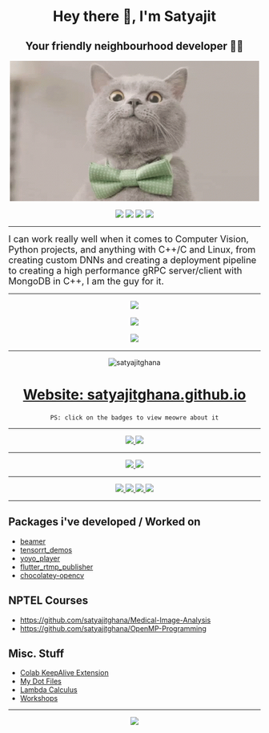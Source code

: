 <div align="center">
    <h1>Hey there 👋, I'm Satyajit</h1>
    <h2>Your friendly neighbourhood developer 👨‍💻 </h2>
</div>

<p align="center">
    <img src="https://github.com/satyajitghana/satyajitghana/raw/master/cat.gif" />
</p>

<p align="center">
    <img src="https://forthebadge.com/images/badges/contains-cat-gifs.svg">
    <img src="https://forthebadge.com/images/badges/thats-how-they-get-you.svg">
    <img src="https://forthebadge.com/images/badges/powered-by-oxygen.svg">
    <img src="https://forthebadge.com/images/badges/kinda-sfw.svg">
</p>

---

<font size="+1.5">
I can work really well when it comes to Computer Vision, Python projects, and anything with C++/C and Linux, from creating custom DNNs and creating a deployment pipeline to creating a high performance gRPC server/client with MongoDB in C++, I am the guy for it.
</font>

---

<p align="center">
    <img src="https://github-readme-stats.vercel.app/api?username=satyajitghana&show_icons=true&title_color=83a598&icon_color=fb4934&text_color=9f9f9f&bg_color=3c383c">
</p>

<p align="center">
    <img src="https://github-readme-streak-stats.herokuapp.com/?user=satyajitghana&theme=nord">
</p>

<p align="center">
    <img src="https://github-profile-trophy.vercel.app/?username=ryo-ma&theme=nord">
</p>

---

<p align="center">
    <img src="https://komarev.com/ghpvc/?username=satyajitghana" alt="satyajitghana" />
</p>

<h1 align="center">
    <a href="https://satyajitghana.github.io/" target="_blank" rel="noopener noreferrer">
    Website: satyajitghana.github.io
    </a>
</h1>

<p align="center">
    <code>PS: click on the badges to view meowre about it</code>
</p>

---

<!-- Resume and University Work -->

<p align="center">
    <a href="https://github.com/satyajitghana/resume">
        <img src="https://img.shields.io/static/v1?logo=Adobe%20Illustrator&logoColor=violet&logoWidth=20&label=Resume&labelColor=1d2021&message=Satyajit%20Ghana&color=FC427B&style=for-the-badge">
    </a>
    <a href="https://github.com/satyajitghana/satyajitghana/blob/master/university-work.md">
        <img src="https://img.shields.io/static/v1?logo=Microsoft%20OneNote&logoColor=violet&logoWidth=20&label=University%20Work&labelColor=1d2021&message=RUAS&color=FFC312&style=for-the-badge">
    </a>

</p>

---

<!-- Core Skills Section -->

<p align="center">
    <a href="https://github.com/satyajitghana/satyajitghana/blob/master/cv_deeplearning.md">
        <img src="https://img.shields.io/static/v1?logo=PyTorch&logoColor=violet&logoWidth=20&label=Core&labelColor=1d2021&message=Computer%20Vision-Deep%20Learning&color=1289A7&style=for-the-badge">
    </a>
    <a href="https://github.com/satyajitghana/satyajitghana/blob/master/competitive_programming.md">
        <img src="https://img.shields.io/static/v1?logo=CodeChef&logoColor=violet&logoWidth=20&label=Core&labelColor=1d2021&message=Competitive%20Programming&color=05c46b&style=for-the-badge">
    </a>
</p>

---

<!-- Languages Section -->

<p align="center">
    <a href="https://github.com/satyajitghana/satyajitghana/blob/master/c-cpp.md">
        <img src="https://img.shields.io/static/v1?logo=C%2B%2B&logoColor=violet&logoWidth=20&label=Language&labelColor=1d2021&message=C%20C%2B%2B&color=006266&style=for-the-badge">
    </a>
    <a href="https://github.com/satyajitghana/satyajitghana/blob/master/python.md">
        <img src="https://img.shields.io/static/v1?logo=Python&logoColor=violet&logoWidth=20&label=Language&labelColor=1d2021&message=Python&color=5f27cd&style=for-the-badge">
    </a>
    <a href="https://github.com/satyajitghana/satyajitghana/blob/master/javascript.md">
        <img src="https://img.shields.io/static/v1?logo=JavaScript&logoColor=violet&logoWidth=20&label=Language&labelColor=1d2021&message=JavaScript&color=b33939&style=for-the-badge">
    </a>
    <a href="https://github.com/satyajitghana/satyajitghana/blob/master/haskell.md">
        <img src="https://img.shields.io/static/v1?logo=Haskell&logoColor=violet&logoWidth=20&label=Language&labelColor=1d2021&message=Haskell&color=EAB543&style=for-the-badge">
    </a>
</p>

---

## Packages i've developed / Worked on

- [beamer](https://github.com/satyajitghana/beamer)
- [tensorrt_demos](https://github.com/satyajitghana/tensorrt_demos)
- [yoyo_player](https://github.com/satyajitghana/yoyo-player)
- [flutter_rtmp_publisher](https://github.com/satyajitghana/flutter_rtmp_publisher)
- [chocolatey-opencv](https://github.com/satyajitghana/chocolatey-opencv)

## NPTEL Courses

- https://github.com/satyajitghana/Medical-Image-Analysis
- https://github.com/satyajitghana/OpenMP-Programming

## Misc. Stuff

- [Colab KeepAlive Extension](https://github.com/satyajitghana/colab-keepalive)
- [My Dot Files](https://github.com/satyajitghana/my-dotfiles)
- [Lambda Calculus](https://github.com/satyajitghana/LambdaCalculus)
- [Workshops](https://github.com/satyajitghana/Workshops)

---

<p align="center">
    <img src="https://forthebadge.com/images/badges/made-with-python.svg">
</p>
